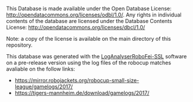 This Database is made available under the Open Database License: http://opendatacommons.org/licenses/odbl/1.0/. Any rights in individual contents of the database are licensed under the Database Contents License: http://opendatacommons.org/licenses/dbcl/1.0/

Note: a copy of the license is available on the main directory of this repository.


This database was generated with the [LogAnalyserRoboFei-SSL](https://gitlab.com/robofei/ssl/LogAnalyserRoboFei-SSL) software on a pre-release version using the log files of the robocup matches avaliable on the follow links:
* https://mirror.robojackets.org/robocup-small-size-league/gamelogs/2017/
* https://tigers-mannheim.de/download/gamelogs/2017/
